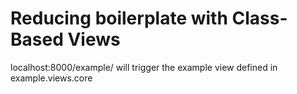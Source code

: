 # Reducing boilerplate with Class-Based Views #

localhost:8000/example/ will trigger the example view defined in example.views.core
